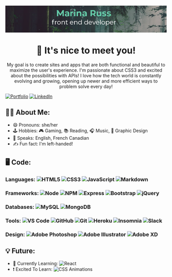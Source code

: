 <p align="center"><img src="github-banner.png" align="center"></p>

<h1 align="center">👋 It's nice to meet you!</h1>

<p align="center">My goal is to create sites and apps that are both functional and beautiful to maximize the user's experience. I'm passionate about CSS3 and excited about the possibilities with APIs! I love how the tech world is constantly evolving and growing, opening up newer and more efficient ways to problem solve every day!</p>

[![Portfolio](https://img.shields.io/badge/Portfolio-66CDAA?style=for-the-badge)](https://marina-russ.github.io/) [![LinkedIn](https://img.shields.io/badge/LinkedIn-0077B5?style=for-the-badge&logo=linkedin&logoColor=white)](https://www.linkedin.com/in/marinaruss/)

## 🧙‍♀️  About Me:
- 😄 Pronouns: she/her
- 🕹️ Hobbies: 🎮 Gaming, 📚 Reading, 🎧 Music, 🎨 Graphic Design
- 🍁 Speaks: English, French Canadian
- ✍️ Fun fact: I'm left-handed!

## 🖥️ Code: 

### Languages: ![HTML5](https://img.shields.io/badge/HTML5-E34F26?style=for-the-badge&logo=html5&logoColor=white) ![CSS3](https://img.shields.io/badge/CSS3-1572B6?style=for-the-badge&logo=css3&logoColor=white) ![JavaScript](https://img.shields.io/badge/JavaScript-F7DF1E?style=for-the-badge&logo=javascript&logoColor=black) ![Markdown](https://img.shields.io/badge/Markdown-000000?style=for-the-badge&logo=markdown&logoColor=white)

### Frameworks: ![Node](https://img.shields.io/badge/Node.js-43853D?style=for-the-badge&logo=node.js&logoColor=white) ![NPM](https://img.shields.io/badge/npm-CB3837?style=for-the-badge&logo=npm&logoColor=white) ![Express](	https://img.shields.io/badge/Express.js-404D59?style=for-the-badge&logo=express&logoColor=white) ![Bootstrap](https://img.shields.io/badge/Bootstrap-563D7C?style=for-the-badge&logo=bootstrap&logoColor=white) ![jQuery](https://img.shields.io/badge/jQuery-0769AD?style=for-the-badge&logo=jquery&logoColor=white)

### Databases: ![MySQL](https://img.shields.io/badge/MySQL-00000F?style=for-the-badge&logo=mysql&logoColor=white) ![MongoDB](https://img.shields.io/badge/MongoDB-4EA94B?style=for-the-badge&logo=mongodb&logoColor=white)

### Tools: ![VS Code](https://img.shields.io/badge/VS_Code-0078D4?style=for-the-badge&logo=visual%20studio%20code&logoColor=white) ![GitHub](https://img.shields.io/badge/GitHub-100000?style=for-the-badge&logo=github&logoColor=white) ![Git](https://img.shields.io/badge/Git-F05032?style=for-the-badge&logo=git&logoColor=white) ![Heroku](https://img.shields.io/badge/Heroku-430098?style=for-the-badge&logo=heroku&logoColor=white) ![Insomnia](https://img.shields.io/badge/Insomnia-5849be?style=for-the-badge&logo=Insomnia&logoColor=white) ![Slack](https://img.shields.io/badge/Slack-4A154B?style=for-the-badge&logo=slack&logoColor=white)

### Design: ![Adobe Photoshop](https://img.shields.io/badge/Photoshop-31A8FF?style=for-the-badge&logo=adobe%20photoshop&logoColor=white) ![Adobe Illustrator](https://img.shields.io/badge/Illustrator-FF9A00?style=for-the-badge&logo=adobe%20illustrator&logoColor=white) ![Adobe XD](https://img.shields.io/badge/Adobe%20XD-FF61F6?style=for-the-badge&logo=Adobe%20XD&logoColor=white)

## 💡 Future:
- 🌱 Currently Learning: ![React](https://img.shields.io/badge/React-20232A?style=for-the-badge&logo=react&logoColor=61DAFB)
- ❗ Excited To Learn: ![CSS Animations](https://img.shields.io/badge/CSS%20Animations-F43059?style=for-the-badge)
